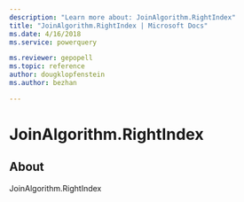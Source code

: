 ```yaml
---
description: "Learn more about: JoinAlgorithm.RightIndex"
title: "JoinAlgorithm.RightIndex | Microsoft Docs"
ms.date: 4/16/2018
ms.service: powerquery

ms.reviewer: gepopell
ms.topic: reference
author: dougklopfenstein
ms.author: bezhan

---
```

# JoinAlgorithm.RightIndex
## About
JoinAlgorithm.RightIndex

